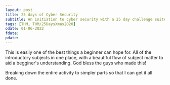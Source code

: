 ```yaml
---
layout: post
title: 25 days of Cyber Security
subtitle: An initiation to cyber security with a 25 day challenge suite
tags: [THM, THM/25DaysXmas2020]
odate: 01-06-2022
fdate: 
pdate: 
---
```


This is easily one of the best things a beginner can hope for. All of the introductory subjects in one place, with a beautiful flow of subject matter to aid a begginer's understanding. God bless the guys who made this!

Breaking down the entire activity to simpler parts so that I can get it all done.